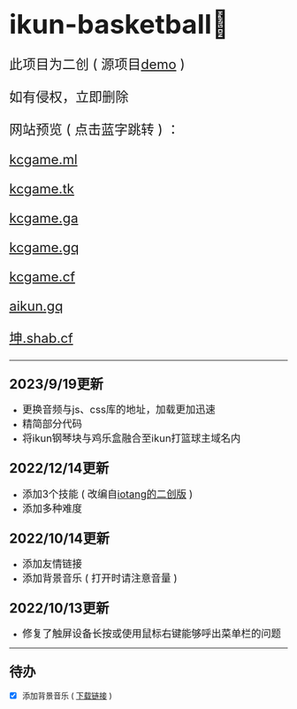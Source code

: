 # <font size=7>ikun-basketball🏀</font>

<font size=5>

此项目为二创 ( 源项目[demo](https://github.com/kasuganosoras/cxk-ball/) )

如有侵权，立即删除

网站预览 ( 点击蓝字跳转 ) ：

[kcgame.ml](https://kcgame.ml)

[kcgame.tk](https://kcgame.tk)

[kcgame.ga](https://kcgame.ga)

[kcgame.gq](https://kcgame.gq)

[kcgame.cf](https://kcgame.cf)

[aikun.gq](https://aikun.gq)

[坤.shab.cf](https://xn--tfs.shab.cf)

</font>

---

### <font size=5>2023/9/19更新</font>
* <font size=4>更换音频与js、css库的地址，加载更加迅速</font>
* <font size=4>精简部分代码</font>
* <font size=4>将ikun钢琴块与鸡乐盒融合至ikun打篮球主域名内</font>

### <font size=5>2022/12/14更新</font>
* <font size=4>添加3个技能 ( 改编自[iotang的二创版](https://github.com/iotang/cxk-ball) ) </font>
* <font size=4>添加多种难度</font>

### <font size=5>2022/10/14更新</font>
* <font size=4>添加友情链接</font>
* <font size=4>添加背景音乐 ( 打开时请注意音量 )</font>

### <font size=5>2022/10/13更新</font>
* <font size=4>修复了触屏设备长按或使用鼠标右键能够呼出菜单栏的问题</font>

---

### <font size=5>待办</font>
- [x] 添加背景音乐 ( [下载链接](https://link.jscdn.cn/lanzou/aHR0cHM6Ly95aWthbmcubGFuem91bC5jb20vaUNRY00wZHR2cWhjJnBhc3NDb2RlPQ.mp3) )
